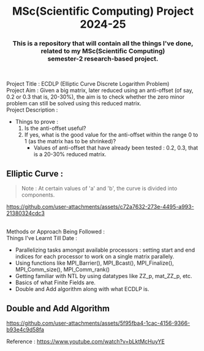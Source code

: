<h1 align="center">MSc(Scientific Computing) Project 2024-25</h1>
<h3 align="center">This is a repository that will contain all the things I've done, related to my MSc(Scientific Computing)<br/>semester-2 research-based project.</h3>
<br/>

Project Title : ECDLP (Elliptic Curve Discrete Logarithm Problem)
<br/>Project Aim : Given a big matrix, later reduced using an anti-offset (of say, 0.2 or 0.3 that is, 20-30%), the aim is to check whether the zero minor problem can still be solved using this reduced matrix. 
<br/>Project Description : 
- Things to prove :
  1) Is the anti-offset useful?
  2) If yes, what is the good value for the anti-offset within the range 0 to 1 (as the matrix has to be shrinked)?
     -  Values of anti-offset that have already been tested : 0.2, 0.3, that is a 20-30% reduced matrix.

## Elliptic Curve :

> Note : At certain values of 'a' and 'b', the curve is divided into components.

https://github.com/user-attachments/assets/c72a7632-273e-4495-a993-21380324cdc3

<br/>Methods or Approach Being Followed : 
<br/>Things I've Learnt Till Date : 
- Parallelizing tasks amongst available processors : setting start and end indices for each processor to work on a single matrix parallely.<br/>
- Using functions like MPI_Barrier(), MPI_Bcast(), MPI_Finalize(), MPI_Comm_size(), MPI_Comm_rank()
- Getting familiar with NTL by using datatypes like ZZ_p, mat_ZZ_p, etc.
- Basics of what Finite Fields are.
- Double and Add algorithm along with what ECDLP is.

## Double and Add Algorithm

https://github.com/user-attachments/assets/5f95fba4-1cac-4156-9366-b93e4c9d58fa

Reference : https://www.youtube.com/watch?v=bLktMcHuyYE
